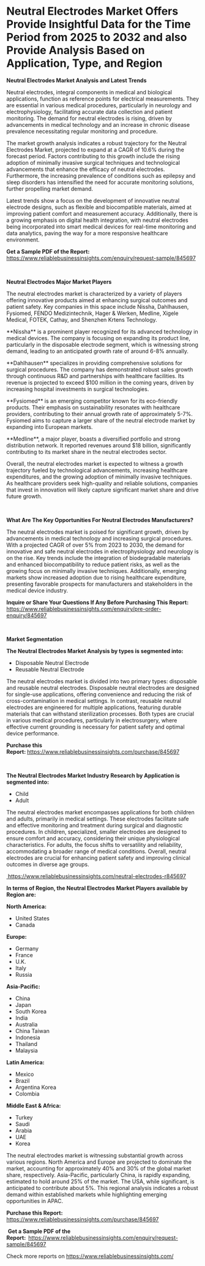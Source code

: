 <p><h1>Neutral Electrodes Market Offers Provide Insightful Data for the Time Period from 2025 to 2032 and also Provide Analysis Based on Application, Type, and Region</h1></p><p><strong>Neutral Electrodes Market Analysis and Latest Trends</strong></p>
<p><p>Neutral electrodes, integral components in medical and biological applications, function as reference points for electrical measurements. They are essential in various medical procedures, particularly in neurology and electrophysiology, facilitating accurate data collection and patient monitoring. The demand for neutral electrodes is rising, driven by advancements in medical technology and an increase in chronic disease prevalence necessitating regular monitoring and procedure.</p><p>The market growth analysis indicates a robust trajectory for the Neutral Electrodes Market, projected to expand at a CAGR of 10.6% during the forecast period. Factors contributing to this growth include the rising adoption of minimally invasive surgical techniques and technological advancements that enhance the efficacy of neutral electrodes. Furthermore, the increasing prevalence of conditions such as epilepsy and sleep disorders has intensified the need for accurate monitoring solutions, further propelling market demand.</p><p>Latest trends show a focus on the development of innovative neutral electrode designs, such as flexible and biocompatible materials, aimed at improving patient comfort and measurement accuracy. Additionally, there is a growing emphasis on digital health integration, with neutral electrodes being incorporated into smart medical devices for real-time monitoring and data analytics, paving the way for a more responsive healthcare environment.</p></p>
<p><strong>Get a Sample PDF of the Report:&nbsp;</strong> <a href="https://www.reliablebusinessinsights.com/enquiry/request-sample/845697?utm_campaign=2279&utm_medium=2&utm_source=Github&utm_content=ia&utm_term=04032025&utm_id=neutral-electrodes">https://www.reliablebusinessinsights.com/enquiry/request-sample/845697</a></p>
<p>&nbsp;</p>
<p><strong>Neutral Electrodes Major Market Players</strong></p>
<p><p>The neutral electrodes market is characterized by a variety of players offering innovative products aimed at enhancing surgical outcomes and patient safety. Key companies in this space include Nissha, Dahlhausen, Fysiomed, FENDO Medizintechnik, Hager & Werken, Medline, Xigele Medical, FOTEK, Cathay, and Shenzhen Krtens Technology.</p><p>**Nissha** is a prominent player recognized for its advanced technology in medical devices. The company is focusing on expanding its product line, particularly in the disposable electrode segment, which is witnessing strong demand, leading to an anticipated growth rate of around 6-8% annually.</p><p>**Dahlhausen** specializes in providing comprehensive solutions for surgical procedures. The company has demonstrated robust sales growth through continuous R&D and partnerships with healthcare facilities. Its revenue is projected to exceed $100 million in the coming years, driven by increasing hospital investments in surgical technologies.</p><p>**Fysiomed** is an emerging competitor known for its eco-friendly products. Their emphasis on sustainability resonates with healthcare providers, contributing to their annual growth rate of approximately 5-7%. Fysiomed aims to capture a larger share of the neutral electrode market by expanding into European markets.</p><p>**Medline**, a major player, boasts a diversified portfolio and strong distribution network. It reported revenues around $18 billion, significantly contributing to its market share in the neutral electrodes sector.</p><p>Overall, the neutral electrodes market is expected to witness a growth trajectory fueled by technological advancements, increasing healthcare expenditures, and the growing adoption of minimally invasive techniques. As healthcare providers seek high-quality and reliable solutions, companies that invest in innovation will likely capture significant market share and drive future growth.</p></p>
<p>&nbsp;</p>
<p><strong>What Are The Key Opportunities For Neutral Electrodes Manufacturers?</strong></p>
<p><p>The neutral electrodes market is poised for significant growth, driven by advancements in medical technology and increasing surgical procedures. With a projected CAGR of over 5% from 2023 to 2030, the demand for innovative and safe neutral electrodes in electrophysiology and neurology is on the rise. Key trends include the integration of biodegradable materials and enhanced biocompatibility to reduce patient risks, as well as the growing focus on minimally invasive techniques. Additionally, emerging markets show increased adoption due to rising healthcare expenditure, presenting favorable prospects for manufacturers and stakeholders in the medical device industry.</p></p>
<p><strong>Inquire or Share Your Questions If Any Before Purchasing This Report:</strong> <a href="https://www.reliablebusinessinsights.com/enquiry/pre-order-enquiry/845697?utm_campaign=2279&utm_medium=2&utm_source=Github&utm_content=ia&utm_term=04032025&utm_id=neutral-electrodes">https://www.reliablebusinessinsights.com/enquiry/pre-order-enquiry/845697</a></p>
<p>&nbsp;</p>
<p><strong>Market Segmentation</strong></p>
<p><strong>The Neutral Electrodes Market Analysis by types is segmented into:</strong></p>
<p><ul><li>Disposable Neutral Electrode</li><li>Reusable Neutral Electrode</li></ul></p>
<p><p>The neutral electrodes market is divided into two primary types: disposable and reusable neutral electrodes. Disposable neutral electrodes are designed for single-use applications, offering convenience and reducing the risk of cross-contamination in medical settings. In contrast, reusable neutral electrodes are engineered for multiple applications, featuring durable materials that can withstand sterilization processes. Both types are crucial in various medical procedures, particularly in electrosurgery, where effective current grounding is necessary for patient safety and optimal device performance.</p></p>
<p><strong>Purchase this Report:&nbsp;</strong><a href="https://www.reliablebusinessinsights.com/purchase/845697?utm_campaign=2279&utm_medium=2&utm_source=Github&utm_content=ia&utm_term=04032025&utm_id=neutral-electrodes">https://www.reliablebusinessinsights.com/purchase/845697</a></p>
<p>&nbsp;</p>
<p><strong>The Neutral Electrodes Market Industry Research by Application is segmented into:</strong></p>
<p><ul><li>Child</li><li>Adult</li></ul></p>
<p><p>The neutral electrodes market encompasses applications for both children and adults, primarily in medical settings. These electrodes facilitate safe and effective monitoring and treatment during surgical and diagnostic procedures. In children, specialized, smaller electrodes are designed to ensure comfort and accuracy, considering their unique physiological characteristics. For adults, the focus shifts to versatility and reliability, accommodating a broader range of medical conditions. Overall, neutral electrodes are crucial for enhancing patient safety and improving clinical outcomes in diverse age groups.</p></p>
<p><a href="https://www.reliablebusinessinsights.com/neutral-electrodes-r845697?utm_campaign=2279&utm_medium=2&utm_source=Github&utm_content=ia&utm_term=04032025&utm_id=neutral-electrodes">&nbsp;https://www.reliablebusinessinsights.com/neutral-electrodes-r845697</a></p>
<p><strong>In terms of Region, the Neutral Electrodes Market Players available by Region are:</strong></p>
<p>
    <p> <strong> North America: </strong>
        <ul>
            <li>United States</li>
            <li>Canada</li>
        </ul>
        </p> 
    <p> <strong> Europe: </strong>
        <ul>
            <li>Germany</li>
            <li>France</li>
            <li>U.K.</li>
            <li>Italy</li>
            <li>Russia</li>
        </ul>
        </p> 
    <p> <strong> Asia-Pacific: </strong>
        <ul>
            <li>China</li>
            <li>Japan</li>
            <li>South Korea</li>
            <li>India</li>
            <li>Australia</li>
            <li>China Taiwan</li>
            <li>Indonesia</li>
            <li>Thailand</li>
            <li>Malaysia</li>
        </ul>
        </p> 
    <p> <strong> Latin America: </strong>
        <ul>
            <li>Mexico</li>
            <li>Brazil</li>
            <li>Argentina Korea</li>
            <li>Colombia</li>
        </ul>
        </p> 
    <p> <strong> Middle East & Africa: </strong>
        <ul>
            <li>Turkey</li>
            <li>Saudi</li>
            <li>Arabia</li>
            <li>UAE</li>
            <li>Korea</li>
        </ul>
    </p>
    </p>
<p><p>The neutral electrodes market is witnessing substantial growth across various regions. North America and Europe are projected to dominate the market, accounting for approximately 40% and 30% of the global market share, respectively. Asia-Pacific, particularly China, is rapidly expanding, estimated to hold around 25% of the market. The USA, while significant, is anticipated to contribute about 5%. This regional analysis indicates a robust demand within established markets while highlighting emerging opportunities in APAC.</p></p>
<p><strong>Purchase this Report: </strong><a href="https://www.reliablebusinessinsights.com/purchase/845697?utm_campaign=2279&utm_medium=2&utm_source=Github&utm_content=ia&utm_term=04032025&utm_id=neutral-electrodes">https://www.reliablebusinessinsights.com/purchase/845697</a></p>
<p>&nbsp;<strong>Get a Sample PDF of the Report:&nbsp;&nbsp;</strong><a href="https://www.reliablebusinessinsights.com/enquiry/request-sample/845697?utm_campaign=2279&utm_medium=2&utm_source=Github&utm_content=ia&utm_term=04032025&utm_id=neutral-electrodes">https://www.reliablebusinessinsights.com/enquiry/request-sample/845697</a></p>
<p><strong></strong></p>
<p>Check more reports on <a href="https://www.reliablebusinessinsights.com/?utm_campaign=2279&utm_medium=2&utm_source=Github&utm_content=ia&utm_term=04032025&utm_id=neutral-electrodes">https://www.reliablebusinessinsights.com/</a></p>
